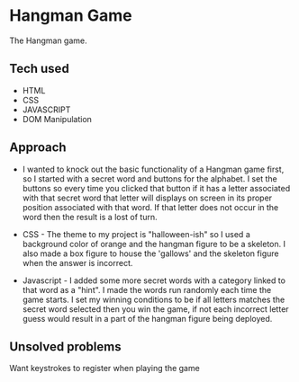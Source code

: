 # Hangman Game

The Hangman game.

## Tech used

- HTML
- CSS
- JAVASCRIPT
- DOM Manipulation

## Approach

- I wanted to knock out the basic functionality of a Hangman game first, so I started with a secret word and buttons for the alphabet. I set the buttons so every time you clicked that button if it has a letter associated with that secret word that letter will displays on screen in its proper position associated with that word. If that letter does not occur in the word then the result is a lost of turn.

- CSS - The theme to my project is "halloween-ish" so I used a background color of orange and the hangman figure to be a skeleton.
  I also made a box figure to house the 'gallows' and the skeleton figure when the answer is incorrect.

- Javascript - I added some more secret words with a category linked to that word as a "hint". I made the words run randomly each time the game starts. I set my winning conditions to be if all letters matches the secret word selected then you win the game, if not each incorrect letter guess would result in a part of the hangman figure being deployed.

## Unsolved problems
Want keystrokes to register when playing the game

